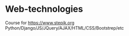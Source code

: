 # Web-technologies
Course for https://www.stepik.org
Python/Django/JS/JQuery/AJAX/HTML/CSS/Bootstrep/etc
